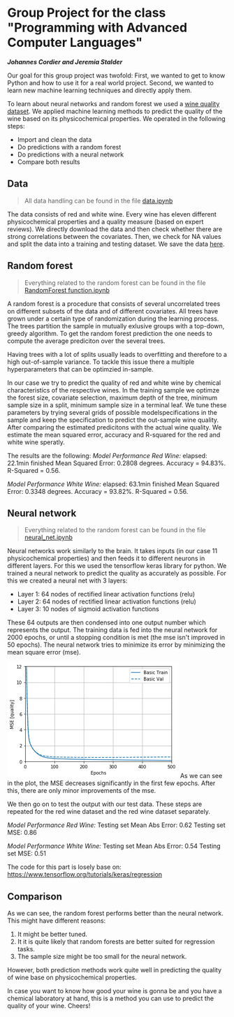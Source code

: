 # Group Project for the class "Programming with Advanced Computer Languages"
_**Johannes Cordier and Jeremia Stalder**_

Our goal for this group project was twofold: First, we wanted to get to know Python and how to use it for a real world project. Second, we wanted to learn new machine learning techniques and directly apply them.

To learn about neural networks and random forest we used a [wine quality dataset](https://archive.ics.uci.edu/ml/datasets/wine+quality). We applied machine learning methods to predict the quality of the wine based on its physicochemical properties. We operated in the following steps:
- Import and clean the data
- Do predictions with a random forest
- Do predictions with a neural network
- Compare both results

## Data
> All data handling can be found in the file [data.ipynb](./data.ipynb)

The data consists of red and white wine. Every wine has eleven different physicochemical properties and a quality measure (based on expert reviews). We directly download the data and then check whether there are strong correlations between the covariates. Then, we check for NA values and split the data into a training and testing dataset. We save the data [here](./data/).

## Random forest
> Everything related to the random forest can be found in the file [RandomForest function.ipynb](./RandomForest%20function.ipynb)

A random forest is a procedure that consists of several uncorrelated trees on different subsets of the data and of different covariates. 
All trees have grown under a certain type of randomization during the learning process. 
The trees partition the sample in mutually exlusive groups with a top-down, greedy algorithm. 
To get the random forest prediction the one needs to compute the average prediciton over the several trees. 

Having trees with a lot of splits usually leads to overfitting and therefore to a high out-of-sample variance. 
To tackle this issue there a multiple hyperparameters that can be optimzied in-sample.

In our case we try to predict the quality of red and white wine by chemical characteristics of the respective wines. 
In the training sample we optimze the forest size, covariate selection, maximum depth of the tree, minimum sample size in a split, minimum sample size in a terminal leaf.
We tune these parameters by trying several grids of possible modelspecifications in the sample and keep the specification to predict the out-sample wine quality. 
After comparing the estimated predicitons with the actual wine quality. We estimate the mean squared error, accuracy and R-squared for the red and white wine speratly. 

The results are the following:
_Model Performance Red Wine:_
elapsed: 22.1min finished
Mean Squared Error: 0.2808 degrees.
Accuracy = 94.83%.
R-Squared = 0.56.

_Model Performance White Wine:_
elapsed: 63.1min finished
Mean Squared Error: 0.3348 degrees.
Accuracy = 93.82%.
R-Squared = 0.56.


## Neural network
> Everything related to the random forest can be found in the file [neural_net.ipynb](./neural_net.ipynb)

Neural networks work similarly to the brain. It takes inputs (in our case 11 physicochemical properties) and then feeds it to different neurons in different layers. For this we used the tensorflow keras library for python. We trained a neural network to predict the quality as accurately as possible. For this we created a neural net with 3 layers:
- Layer 1: 64 nodes of rectified linear activation functions (relu)
- Layer 2: 64 nodes of rectified linear activation functions (relu)
- Layer 3: 10 nodes of sigmoid activation functions

These 64 outputs are then condensed into one output number which represents the output. The training data is fed into the neural network for 2000 epochs, or until a stopping condition is met (the mse isn't improved in 50 epochs). The neural network tries to minimize its error by minimizing the mean square error (mse). 

![Image of MSE for red wine in the first 500 epochs](./data/mse_red.png)
As we can see in the plot, the MSE decreases significantly in the first few epochs. After this, there are only minor improvements of the mse.

We then go on to test the output with our test data. These steps are repeated for the red wine dataset and the red wine dataset separately. 

_Model Performance Red Wine:_
Testing set Mean Abs Error:  0.62 
Testing set MSE:  0.86 

_Model Performance White Wine:_
Testing set Mean Abs Error:  0.54 
Testing set MSE:  0.51 

The code for this part is losely base on: https://www.tensorflow.org/tutorials/keras/regression

## Comparison
As we can see, the random forest performs better than the neural network. This might have different reasons:
1. It might be better tuned.
2. It it is quite likely that random forests are better suited for regression tasks.
3. The sample size might be too small for the neural network.

However, both prediction methods work quite well in predicting the quality of wine base on physicochemical properties.

In case you want to know how good your wine is gonna be and you have a chemical laboratory at hand, this is a method you can use to predict the quality of your wine. Cheers!
